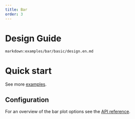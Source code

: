 ```yaml
---
title: Bar
order: 3
---
```


<div class="manual-docs">

# Design Guide

`markdown:examples/bar/basic/design.en.md`

# Quick start

<playground path='bar/basic/demo/basic.ts'></playground>

See more <a href="/en/examples/bar/basic" target='blank'>examples</a>.

## Configuration

For an overview of the bar plot options see the [API reference](/en/docs/api/plots/bar).

</div>